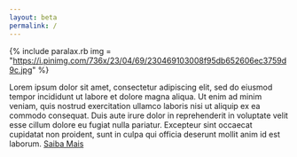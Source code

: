 ```yaml
---
layout: beta
permalink: /
---
```


{% include paralax.rb img = "https://i.pinimg.com/736x/23/04/69/230469103008f95db652606ec3759d9c.jpg" %}

Lorem ipsum dolor sit amet, consectetur adipiscing elit, sed do eiusmod tempor incididunt ut labore et dolore magna aliqua. Ut enim ad minim veniam, quis nostrud exercitation ullamco laboris nisi ut aliquip ex ea commodo consequat. Duis aute irure dolor in reprehenderit in voluptate velit esse cillum dolore eu fugiat nulla pariatur. Excepteur sint occaecat cupidatat non proident, sunt in culpa qui officia deserunt mollit anim id est laborum.
[Saiba Mais](#)